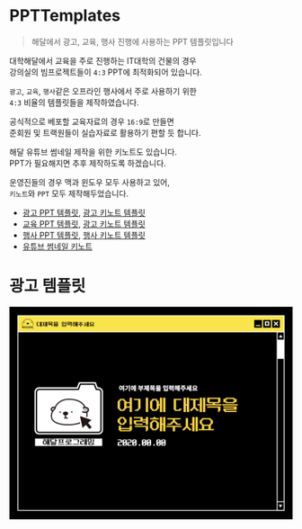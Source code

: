 # PPTTemplates
> 해달에서 광고, 교육, 행사 진행에 사용하는 PPT 템플릿입니다

대학해달에서 교육을 주로 진행하는 IT대학의 건물의 경우   
강의실의 빔프로젝트들이 `4:3` PPT에 최적화되어 있습니다.

`광고`, `교육`, `행사`같은 오프라인 행사에서 주로 사용하기 위한  
`4:3` 비율의 템플릿들을 제작하였습니다.  

공식적으로 베포할 교육자료의 경우 `16:9`로 만들면  
준회원 및 트랙원들이 실습자료로 활용하기 편할 듯 합니다.  

해달 유튜브 썸네일 제작을 위한 키노트도 있습니다.  
PPT가 필요해지면 추후 제작하도록 하겠습니다.

운영진들의 경우 맥과 윈도우 모두 사용하고 있어,  
`키노트`와 `PPT` 모두 제작해두었습니다.  

* [광고 PPT 템플릿](Haedal_Advertisement_Black(4:3).pptx), [광고 키노트 템플릿](Haedal_Advertisement_Black(4:3).key)
* [교육 PPT 템플릿](Haedal_Education_White(4:3).pptx), [광고 키노트 템플릿](Haedal_Education_White(4:3).key)
* [행사 PPT 템플릿](Haedal_Event_Yellow(4:3).pptx), [행사 키노트 템플릿](Haedal_Event_Yellow(4:3).key)
* [유튜브 썸네일 키노트](Haedal_YoutubeThumbnail_Yellow(16:9).key)

# 광고 템플릿
![Haedal_Advertisement_Black(4:3).001.jpeg](Haedal_Advertisement_Black(4_3)/Haedal_Advertisement_Black(4_3)_001.jpeg)